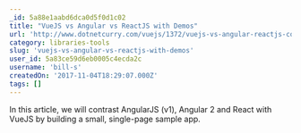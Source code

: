 ```yaml
---
_id: 5a88e1aabd6dca0d5f0d1c02
title: "VueJS vs Angular vs ReactJS with Demos"
url: 'http://www.dotnetcurry.com/vuejs/1372/vuejs-vs-angular-reactjs-compare'
category: libraries-tools
slug: 'vuejs-vs-angular-vs-reactjs-with-demos'
user_id: 5a83ce59d6eb0005c4ecda2c
username: 'bill-s'
createdOn: '2017-11-04T18:29:07.000Z'
tags: []
---
```


In this article, we will contrast AngularJS (v1), Angular 2 and React with VueJS by building a small, single-page sample app.
